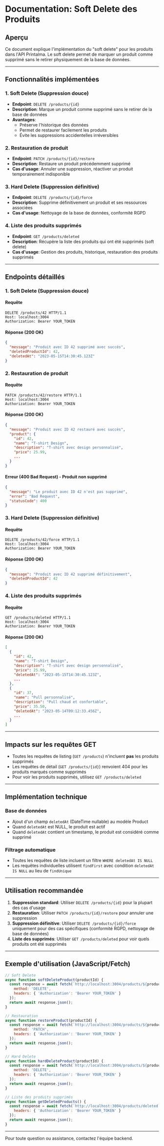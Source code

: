 # Documentation: Soft Delete des Produits

## Aperçu
Ce document explique l'implémentation du "soft delete" pour les produits dans l'API Printalma. Le soft delete permet de marquer un produit comme supprimé sans le retirer physiquement de la base de données.

---

## Fonctionnalités implémentées

### 1. Soft Delete (Suppression douce)
- **Endpoint**: `DELETE /products/{id}`
- **Description**: Marque un produit comme supprimé sans le retirer de la base de données
- **Avantages**:
  - Préserve l'historique des données
  - Permet de restaurer facilement les produits
  - Évite les suppressions accidentelles irréversibles

### 2. Restauration de produit
- **Endpoint**: `PATCH /products/{id}/restore`
- **Description**: Restaure un produit précédemment supprimé
- **Cas d'usage**: Annuler une suppression, réactiver un produit temporairement indisponible

### 3. Hard Delete (Suppression définitive)
- **Endpoint**: `DELETE /products/{id}/force`
- **Description**: Supprime définitivement un produit et ses ressources associées
- **Cas d'usage**: Nettoyage de la base de données, conformité RGPD

### 4. Liste des produits supprimés
- **Endpoint**: `GET /products/deleted`
- **Description**: Récupère la liste des produits qui ont été supprimés (soft delete)
- **Cas d'usage**: Gestion des produits, historique, restauration des produits supprimés

---

## Endpoints détaillés

### 1. Soft Delete (Suppression douce)

#### Requête
```http
DELETE /products/42 HTTP/1.1
Host: localhost:3004
Authorization: Bearer YOUR_TOKEN
```

#### Réponse (200 OK)
```json
{
  "message": "Produit avec ID 42 supprimé avec succès",
  "deletedProductId": 42,
  "deletedAt": "2023-05-15T14:30:45.123Z"
}
```

### 2. Restauration de produit

#### Requête
```http
PATCH /products/42/restore HTTP/1.1
Host: localhost:3004
Authorization: Bearer YOUR_TOKEN
```

#### Réponse (200 OK)
```json
{
  "message": "Produit avec ID 42 restauré avec succès",
  "product": {
    "id": 42,
    "name": "T-shirt Design",
    "description": "T-shirt avec design personnalisé",
    "price": 25.99,
    ...
  }
}
```

#### Erreur (400 Bad Request) - Produit non supprimé
```json
{
  "message": "Le produit avec ID 42 n'est pas supprimé",
  "error": "Bad Request",
  "statusCode": 400
}
```

### 3. Hard Delete (Suppression définitive)

#### Requête
```http
DELETE /products/42/force HTTP/1.1
Host: localhost:3004
Authorization: Bearer YOUR_TOKEN
```

#### Réponse (200 OK)
```json
{
  "message": "Produit avec ID 42 supprimé définitivement",
  "deletedProductId": 42
}
```

### 4. Liste des produits supprimés

#### Requête
```http
GET /products/deleted HTTP/1.1
Host: localhost:3004
Authorization: Bearer YOUR_TOKEN
```

#### Réponse (200 OK)
```json
[
  {
    "id": 42,
    "name": "T-shirt Design",
    "description": "T-shirt avec design personnalisé",
    "price": 25.99,
    "deletedAt": "2023-05-15T14:30:45.123Z",
    ...
  },
  {
    "id": 37,
    "name": "Pull personnalisé",
    "description": "Pull chaud et confortable",
    "price": 35.50,
    "deletedAt": "2023-05-14T09:12:33.456Z",
    ...
  }
]
```

---

## Impacts sur les requêtes GET

- Toutes les requêtes de listing (`GET /products`) n'incluent **pas** les produits supprimés
- Les requêtes de détail (`GET /products/{id}`) renvoient 404 pour les produits marqués comme supprimés
- Pour voir les produits supprimés, utilisez `GET /products/deleted`

---

## Implémentation technique

### Base de données
- Ajout d'un champ `deletedAt` (DateTime nullable) au modèle Product
- Quand `deletedAt` est NULL, le produit est actif
- Quand `deletedAt` contient un timestamp, le produit est considéré comme supprimé

### Filtrage automatique
- Toutes les requêtes de liste incluent un filtre `WHERE deletedAt IS NULL`
- Les requêtes individuelles utilisent `findFirst` avec condition `deletedAt IS NULL` au lieu de `findUnique`

---

## Utilisation recommandée

1. **Suppression standard**: Utiliser `DELETE /products/{id}` pour la plupart des cas d'usage
2. **Restauration**: Utiliser `PATCH /products/{id}/restore` pour annuler une suppression
3. **Suppression définitive**: Utiliser `DELETE /products/{id}/force` uniquement pour des cas spécifiques (conformité RGPD, nettoyage de base de données)
4. **Liste des supprimés**: Utiliser `GET /products/deleted` pour voir quels produits ont été supprimés

---

## Exemple d'utilisation (JavaScript/Fetch)

```javascript
// Soft Delete
async function softDeleteProduct(productId) {
  const response = await fetch(`http://localhost:3004/products/${productId}`, {
    method: 'DELETE',
    headers: { 'Authorization': 'Bearer YOUR_TOKEN' }
  });
  return await response.json();
}

// Restauration
async function restoreProduct(productId) {
  const response = await fetch(`http://localhost:3004/products/${productId}/restore`, {
    method: 'PATCH',
    headers: { 'Authorization': 'Bearer YOUR_TOKEN' }
  });
  return await response.json();
}

// Hard Delete
async function hardDeleteProduct(productId) {
  const response = await fetch(`http://localhost:3004/products/${productId}/force`, {
    method: 'DELETE',
    headers: { 'Authorization': 'Bearer YOUR_TOKEN' }
  });
  return await response.json();
}

// Liste des produits supprimés
async function getDeletedProducts() {
  const response = await fetch(`http://localhost:3004/products/deleted`, {
    headers: { 'Authorization': 'Bearer YOUR_TOKEN' }
  });
  return await response.json();
}
```

---

Pour toute question ou assistance, contactez l'équipe backend. 